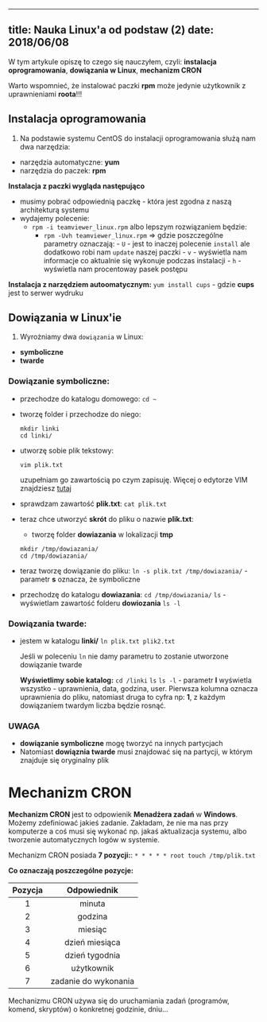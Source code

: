 ----
title: Nauka Linux'a od podstaw (2)
date: 2018/06/08
----

W tym artykule opiszę to czego się nauczyłem, czyli:
**instalacja oprogramowania**, **dowiązania w Linux**, **mechanizm CRON**

Warto wspomnieć, że instalować paczki **rpm** może jedynie użytkownik z uprawnieniami **roota**!!!

## Instalacja oprogramowania

1. Na podstawie systemu CentOS do instalacji oprogramowania służą nam
    dwa narzędzia:
* narzędzia automatyczne: **yum**
* narzędzia do paczek: **rpm**

**Instalacja z paczki wygląda następująco**
* musimy pobrać odpowiednią paczkę - która jest zgodna z naszą architekturą systemu
* wydajemy polecenie:
  * `rpm -i teamviewer_linux.rpm` albo lepszym rozwiązaniem będzie:
    * `rpm -Uvh teamviewer_linux.rpm` => gdzie poszczególne parametry
        oznaczają:
            - `U` - jest to inaczej polecenie `install` ale dodatkowo
                robi nam `update` naszej paczki
            - `v` - wyświetla nam informacje co aktualnie się wykonuje
                podczas instalacji
            - `h` - wyświetla nam procentoway pasek postępu


**Instalacja z narzędziem autoomatycznym:**
`yum install cups` - gdzie **cups** jest to serwer wydruku


## Dowiązania w Linux'ie

1. Wyrożniamy dwa `dowiązania` w Linux:
* **symboliczne**
* **twarde**

### Dowiązanie symboliczne:

* przechodze do katalogu domowego:
    `cd ~`
* tworzę folder i przechodze do niego:

    ```
    mkdir linki
    cd linki/
    ```
* utworzę sobie plik tekstowy:
    ```
    vim plik.txt
    ```

    uzupełniam go zawartością po czym zapisuję. Więcej o edytorze VIM
    znajdziesz [tutaj](https://www.cezarytworzewski.github.io/blog/2018/06/07/podstawy-linux-1/)
* sprawdzam zawartość **plik.txt**:
    `cat plik.txt`
* teraz chce utworzyć **skrót** do pliku o nazwie **plik.txt**:
    * tworzę folder **dowiazania** w lokalizacji **tmp**

    ```
    mkdir /tmp/dowiazania/
    cd /tmp/dowiazania/
    ```

* teraz tworzę dowiązanie do pliku:
    `ln -s plik.txt /tmp/dowiazania/` - parametr **s** oznacza, że symboliczne
* przechodzę do katalogu **dowiazania**:
    `cd /tmp/dowiazania/`
    `ls` - wyświetlam zawartość folderu **dowiozania**
    `ls -l`

### Dowiązania twarde:
* jestem w katalogu **linki/**
    `ln plik.txt plik2.txt`

    Jeśli w poleceniu `ln` nie damy parametru to zostanie utworzone dowiązanie twarde

    **Wyświetlimy sobie katalog:**
    `cd /linki`
    `ls`
    `ls -l` - parametr **l** wyświetla wszystko - uprawnienia, data,
        godzina, user. Pierwsza kolumna oznacza uprawnienia do pliku,
        natomiast druga to cyfra np: **1**, z każdym dowiązaniem twardym
        liczba będzie rosnąć.


### UWAGA

* **dowiązanie symboliczne** mogę tworzyć na innych partycjach
* Natomiast **dowiąznia twarde** musi znajdować się na partycji, w którym znajduje się oryginalny plik


# Mechanizm CRON

**Mechanizm CRON** jest to odpowienik **Menadżera zadań** w **Windows**. Możemy zdefiniować jakieś zadanie. Zakładam, że nie ma nas przy komputerze a coś musi się wykonać np. jakaś aktualizacja systemu, albo tworzenie automatycznych logów w systemie.

Mechanizm CRON posiada **7 pozycji:**:
`* * * * * root touch /tmp/plik.txt`

**Co oznaczają poszczególne pozycje:**

| **Pozycja** | **Odpowiednik** |
|:-----------:|:---------------:|
|1            | minuta          |
|2            | godzina         |
|3            | miesiąc         |
|4            | dzień miesiąca  |
|5            | dzień tygodnia     |
|6            | użytkownik          |
|7            | zadanie do wykonania |

Mechanizmu CRON używa się do uruchamiania zadań (programów, komend,
skryptów) o konkretnej godzinie, dniu...


